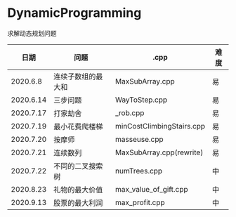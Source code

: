 # DynamicProgramming
求解动态规划问题

日期|问题|.cpp|难度
---- | ----- | ------ | ----- 
2020.6.8 | 连续子数组的最大和 | MaxSubArray.cpp | 易
2020.6.14 | 三步问题 | WayToStep.cpp | 易
2020.7.17 | 打家劫舍 | _rob.cpp | 易
2020.7.19 | 最小花费爬楼梯 | minCostClimbingStairs.cpp | 易
2020.7.20 | 按摩师 | masseuse.cpp | 易
2020.7.21 | 连续数列 | MaxSubArray.cpp(rewrite) | 易
2020.7.22 | 不同的二叉搜索树 | numTrees.cpp | 中
2020.8.23 | 礼物的最大价值 | max_value_of_gift.cpp | 中
2020.9.13 | 股票的最大利润 | max_profit.cpp | 中